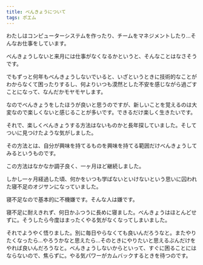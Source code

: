 ```yaml
---
title: べんきょうについて
tags: ポエム
---
```

わたしはコンピューターシステムを作ったり、チームをマネジメントしたり…そんなお仕事をしています。

べんきょうしないと来月には仕事がなくなるかというと、そんなことはなさそうです。

でもずっと何年もべんきょうしないでいると、いざというときに技術的なことがわからなくて困ったりするし、何よりいつも漠然とした不安を感じながら過ごすことになって、なんだかモヤモヤします。

なのでべんきょうをしたほうが良いと思うのですが、新しいことを覚えるのは大変なので楽しくないと感じることが多いです。できるだけ楽しく生きたいです。

それで、楽しくべんきょうする方法はないものかと長年探していました。そしてついに見つけたような気がしました。

その方法とは、自分が興味を持てるものを興味を持てる範囲だけべんきょうしてみるというものです。

この方法はなかなか調子良く、一ヶ月ほど継続しました。

しかし一ヶ月経過した頃、何かをいつも学ばないといけないという思いに囚われた寝不足のオジサンになっていました。

寝不足なので基本的に不機嫌です。そんな人は嫌です。

寝不足に耐えきれず、何日かふつうに長めに寝ました。べんきょうはほとんどせずに。そうしたら今度はまったくやる気がなくなってしまいました。

それでようやく悟りました。別に毎日やらなくても良いんだろうなと。またやりたくなったら…やろうかなと思えたら…そのときにやりたいと思えるぶんだけをやれば良いんだろうなと。べんきょうしないからといって、すぐに困ることにはならないので、焦らずに。やる気パワーがカムバックするときを待つのです。